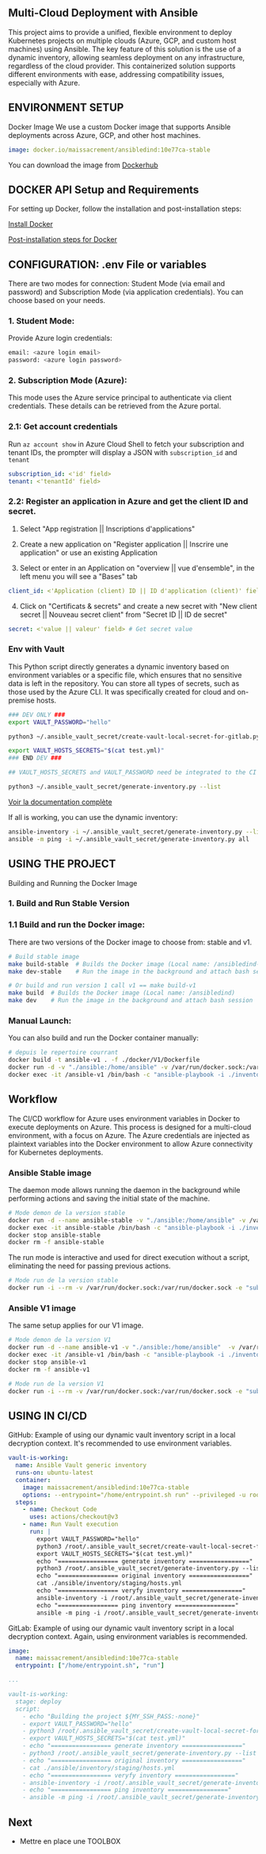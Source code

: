 ## Multi-Cloud Deployment with Ansible

This project aims to provide a unified, flexible environment to deploy Kubernetes projects on multiple clouds (Azure, GCP, and custom host machines) using Ansible. The key feature of this solution is the use of a dynamic inventory, allowing seamless deployment on any infrastructure, regardless of the cloud provider. This containerized solution supports different environments with ease, addressing compatibility issues, especially with Azure.

## ENVIRONMENT SETUP

Docker Image
We use a custom Docker image that supports Ansible deployments across Azure, GCP, and other host machines.

```yaml
image: docker.io/maissacrement/ansibledind:10e77ca-stable
```
You can download the image from [Dockerhub](https://hub.docker.com/repository/docker/maissacrement/ansibledind/general)

## DOCKER API Setup and Requirements

For setting up Docker, follow the installation and post-installation steps:

[Install Docker](https://docs.docker.com/engine/install/)

[Post-installation steps for Docker](https://docs.docker.com/engine/install/linux-postinstall)

## CONFIGURATION: .env File or variables

There are two modes for connection: Student Mode (via email and password) and Subscription Mode (via application credentials). You can choose based on your needs.

### 1. Student Mode:

Provide Azure login credentials:

```bash
email: <azure login email> 
password: <azure login password>
```

### 2. Subscription Mode (Azure):

This mode uses the Azure service principal to authenticate via client credentials. These details can be retrieved from the Azure portal.

### 2.1: Get account credentials

Run `az account show` in Azure Cloud Shell to fetch your subscription and tenant IDs, the prompter will display a JSON with `subscription_id` and `tenant`

```yaml
subscription_id: <'id' field>
tenant: <'tenantId' field>
```

### 2.2: Register an application in Azure and get the client ID and secret.

1. Select "App registration || Inscriptions d'applications"

2. Create a new application on "Register application || Inscrire une application" or use an existing Application

3. Select or enter in an Application on "overview || vue d'ensemble", in the left menu you will see a "Bases" tab

```yaml
client_id: <'Application (client) ID || ID d'application (client)' field> 
```

4. Click on "Certificats & secrets" and create a new secret with "New client secret || Nouveau secret client" from "Secret ID || ID de secret"

```yaml
secret: <'value || valeur' field> # Get secret value
```

### Env with Vault

This Python script directly generates a dynamic inventory based on environment variables or a specific file, which ensures that no sensitive data is left in the repository. You can store all types of secrets, such as those used by the Azure CLI. It was specifically created for cloud and on-premise hosts.

```bash
### DEV ONLY ###
export VAULT_PASSWORD="hello"

python3 ~/.ansible_vault_secret/create-vault-local-secret-for-gitlab.py --plain-text-inventory ./inventory/staging/hosts.yml --vault-file test.yml --password hello

export VAULT_HOSTS_SECRETS="$(cat test.yml)"
### END DEV ###

## VAULT_HOSTS_SECRETS and VAULT_PASSWORD need be integrated to the CI

python3 ~/.ansible_vault_secret/generate-inventory.py --list
```

[Voir la documentation complète](./vault_script)

If all is working, you can use the dynamic inventory:

```bash
ansible-inventory -i ~/.ansible_vault_secret/generate-inventory.py --list
ansible -m ping -i ~/.ansible_vault_secret/generate-inventory.py all
```

## USING THE PROJECT

Building and Running the Docker Image

### 1. Build and Run Stable Version

### 1.1 Build and run the Docker image:

There are two versions of the Docker image to choose from: stable and v1.

```bash
# Build stable image
make build-stable  # Builds the Docker image (Local name: /ansibledind-stable)
make dev-stable    # Run the image in the background and attach bash session

# Or build and run version 1 call v1 == make build-v1
make build  # Builds the Docker image (Local name: /ansibledind)
make dev    # Run the image in the background and attach bash session
```

### Manual Launch:

You can also build and run the Docker container manually:

```bash
# depuis le repertoire courrant
docker build -t ansible-v1 . -f ./docker/V1/Dockerfile
docker run -d -v "./ansible:/home/ansible" -v /var/run/docker.sock:/var/run/docker.sock --name ansible-v1 --env-file=.env ansible-v1
docker exec -it /ansible-v1 /bin/bash -c "ansible-playbook -i ./inventory/staging/hosts.yml site.yml"
```

## Workflow

The CI/CD workflow for Azure uses environment variables in Docker to execute deployments on Azure. This process is designed for a multi-cloud environment, with a focus on Azure. The Azure credentials are injected as plaintext variables into the Docker environment to allow Azure connectivity for Kubernetes deployments.

### Ansible Stable image

The daemon mode allows running the daemon in the background while performing actions and saving the initial state of the machine.

```bash
# Mode demon de la version stable
docker run -d --name ansible-stable -v "./ansible:/home/ansible" -v /var/run/docker.sock:/var/run/docker.sock --env-file=.env maissacrement/ansibledind:b8c1df7-stable
docker exec -it ansible-stable /bin/bash -c "ansible-playbook -i ./inventory/staging/hosts.yml site.yml"
docker stop ansible-stable
docker rm -f ansible-stable
```

The run mode is interactive and used for direct execution without a script, eliminating the need for passing previous actions.

```bash
# Mode run de la version stable
docker run -i --rm -v /var/run/docker.sock:/var/run/docker.sock -e "subscription_id=$subscription_id" -e "client_id=$client_id" -e "secret=$secret" -e "tenant=$tenant" docker.io/maissacrement/ansibledind:b8c1df7-stable run ansible-playbook -i ./inventory/staging/hosts.yml site.yml
```

### Ansible V1 image

The same setup applies for our V1 image.

```bash
# Mode demon de la version V1
docker run -d --name ansible-v1 -v "./ansible:/home/ansible"  -v /var/run/docker.sock:/var/run/docker.sock --env-file=.env maissacrement/ansibledind:b8c1df7-v1
docker exec -it /ansible-v1 /bin/bash -c "ansible-playbook -i ./inventory/staging/hosts.yml site.yml"
docker stop ansible-v1
docker rm -f ansible-v1
```

```bash
# Mode run de la version V1
docker run -i --rm -v /var/run/docker.sock:/var/run/docker.sock -e "subscription_id=$subscription_id" -e "client_id=$client_id" -e "secret=$secret" -e "tenant=$tenant" docker.io/maissacrement/ansibledind:b8c1df7-v1 run ansible-playbook -i ./inventory/staging/hosts.yml site.yml
```

## USING IN CI/CD

GitHub: Example of using our dynamic vault inventory script in a local decryption context. It's recommended to use environment variables.

```yaml
vault-is-working:
  name: Ansible Vault generic inventory
  runs-on: ubuntu-latest
  container:
    image: maissacrement/ansibledind:10e77ca-stable
    options: --entrypoint="/home/entrypoint.sh run" --privileged -u root
  steps:
    - name: Checkout Code
      uses: actions/checkout@v3  
    - name: Run Vault execution
      run: |
        export VAULT_PASSWORD="hello"
        python3 /root/.ansible_vault_secret/create-vault-local-secret-for-gitlab.py --plain-text-inventory ./ansible/inventory/staging/hosts.yml --vault-file test.yml --password hello
        export VAULT_HOSTS_SECRETS="$(cat test.yml)"
        echo "================= generate inventory ================="
        python3 /root/.ansible_vault_secret/generate-inventory.py --list
        echo "================= original inventory ================="
        cat ./ansible/inventory/staging/hosts.yml  
        echo "================= veryfy inventory ================="
        ansible-inventory -i /root/.ansible_vault_secret/generate-inventory.py --list  
        echo "================= ping inventory ================="
        ansible -m ping -i /root/.ansible_vault_secret/generate-inventory.py all
```

GitLab: Example of using our dynamic vault inventory script in a local decryption context. Again, using environment variables is recommended.

```yaml
image: 
  name: maissacrement/ansibledind:10e77ca-stable
  entrypoint: ["/home/entrypoint.sh", "run"]

...

vault-is-working:
  stage: deploy
  script:
    - echo "Building the project ${MY_SSH_PASS:-none}"
    - export VAULT_PASSWORD="hello"
    - python3 /root/.ansible_vault_secret/create-vault-local-secret-for-gitlab.py --plain-text-inventory ./ansible/inventory/staging/hosts.yml --vault-file test.yml --password hello
    - export VAULT_HOSTS_SECRETS="$(cat test.yml)"
    - echo "================= generate inventory ================="
    - python3 /root/.ansible_vault_secret/generate-inventory.py --list
    - echo "================= original inventory ================="
    - cat ./ansible/inventory/staging/hosts.yml  
    - echo "================= veryfy inventory ================="
    - ansible-inventory -i /root/.ansible_vault_secret/generate-inventory.py --list  
    - echo "================= ping inventory ================="
    - ansible -m ping -i /root/.ansible_vault_secret/generate-inventory.py all
```

## Next

- Mettre en place une TOOLBOX
